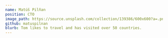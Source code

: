 ```yaml
---
name: Matúš Pilňan
position: CTO
image_path: https://source.unsplash.com/collection/139386/600x600?a=.png
github: matuspilnan
blurb: Tom likes to travel and has visited over 50 countries.
---
```

